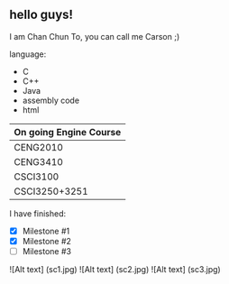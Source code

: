 ## hello guys!
I am Chan Chun To, you can call me Carson ;)

language:
* C
* C++
* Java
* assembly code
* html

|	On going Engine Course	|
|--------------------------|
|CENG2010|Digital Logic Design Lab|
|CENG3410|Smart Hardware Design|
|CSCI3100|Software Enginerring|
|CSCI3250+3251|Computer And Society+Enginerring Practicum|

I have finished:
- [X] Milestone #1
- [X] Milestone #2
- [ ] Milestone #3

![Alt text] (sc1.jpg)
![Alt text] (sc2.jpg)
![Alt text] (sc3.jpg)

